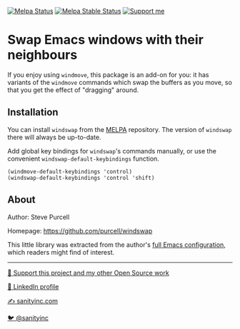 [![Melpa Status](http://melpa.org/packages/windswap-badge.svg)](http://melpa.org/#/windswap)
[![Melpa Stable Status](http://stable.melpa.org/packages/windswap-badge.svg)](http://stable.melpa.org/#/windswap)
<a href="https://www.patreon.com/sanityinc"><img alt="Support me" src="https://img.shields.io/badge/Support%20Me-%F0%9F%92%97-ff69b4.svg"></a>

# Swap Emacs windows with their neighbours

If you enjoy using `windmove`, this package is an add-on for you: it
has variants of the `windmove` commands which swap the buffers as you
move, so that you get the effect of "dragging" around.

## Installation

You can install `windswap` from the
[MELPA](http://melpa.org) repository. The version of
`windswap` there will always be up-to-date.

Add global key bindings for `windswap`'s commands manually, or use the
convenient `windswap-default-keybindings` function.

```elisp
(windmove-default-keybindings 'control)
(windswap-default-keybindings 'control 'shift)
```

## About

Author: Steve Purcell <steve at sanityinc dot com>

Homepage: https://github.com/purcell/windswap

This little library was extracted from the author's
[full Emacs configuration](https://github.com/purcell/emacs.d), which
readers might find of interest.

<hr>

[💝 Support this project and my other Open Source work](https://www.patreon.com/sanityinc)

[💼 LinkedIn profile](https://uk.linkedin.com/in/stevepurcell)

[✍ sanityinc.com](http://www.sanityinc.com/)

[🐦 @sanityinc](https://twitter.com/sanityinc)
